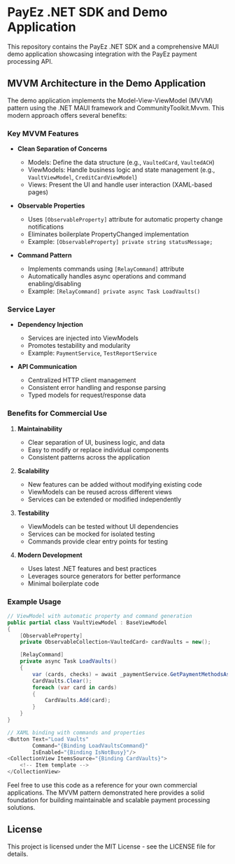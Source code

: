 # PayEz .NET SDK and Demo Application

This repository contains the PayEz .NET SDK and a comprehensive MAUI demo application showcasing integration with the PayEz payment processing API.

## MVVM Architecture in the Demo Application

The demo application implements the Model-View-ViewModel (MVVM) pattern using the .NET MAUI framework and CommunityToolkit.Mvvm. This modern approach offers several benefits:

### Key MVVM Features

- **Clean Separation of Concerns**
  - Models: Define the data structure (e.g., `VaultedCard`, `VaultedACH`)
  - ViewModels: Handle business logic and state management (e.g., `VaultViewModel`, `CreditCardViewModel`)
  - Views: Present the UI and handle user interaction (XAML-based pages)

- **Observable Properties**
  - Uses `[ObservableProperty]` attribute for automatic property change notifications
  - Eliminates boilerplate PropertyChanged implementation
  - Example: `[ObservableProperty] private string statusMessage;`

- **Command Pattern**
  - Implements commands using `[RelayCommand]` attribute
  - Automatically handles async operations and command enabling/disabling
  - Example: `[RelayCommand] private async Task LoadVaults()`

### Service Layer

- **Dependency Injection**
  - Services are injected into ViewModels
  - Promotes testability and modularity
  - Example: `PaymentService`, `TestReportService`

- **API Communication**
  - Centralized HTTP client management
  - Consistent error handling and response parsing
  - Typed models for request/response data

### Benefits for Commercial Use

1. **Maintainability**
   - Clear separation of UI, business logic, and data
   - Easy to modify or replace individual components
   - Consistent patterns across the application

2. **Scalability**
   - New features can be added without modifying existing code
   - ViewModels can be reused across different views
   - Services can be extended or modified independently

3. **Testability**
   - ViewModels can be tested without UI dependencies
   - Services can be mocked for isolated testing
   - Commands provide clear entry points for testing

4. **Modern Development**
   - Uses latest .NET features and best practices
   - Leverages source generators for better performance
   - Minimal boilerplate code

### Example Usage

```csharp
// ViewModel with automatic property and command generation
public partial class VaultViewModel : BaseViewModel
{
    [ObservableProperty]
    private ObservableCollection<VaultedCard> cardVaults = new();

    [RelayCommand]
    private async Task LoadVaults()
    {
        var (cards, checks) = await _paymentService.GetPaymentMethodsAsync();
        CardVaults.Clear();
        foreach (var card in cards)
        {
            CardVaults.Add(card);
        }
    }
}

// XAML binding with commands and properties
<Button Text="Load Vaults" 
        Command="{Binding LoadVaultsCommand}"
        IsEnabled="{Binding IsNotBusy}"/>
<CollectionView ItemsSource="{Binding CardVaults}">
    <!-- Item template -->
</CollectionView>
```

Feel free to use this code as a reference for your own commercial applications. The MVVM pattern demonstrated here provides a solid foundation for building maintainable and scalable payment processing solutions.

## License

This project is licensed under the MIT License - see the LICENSE file for details.
